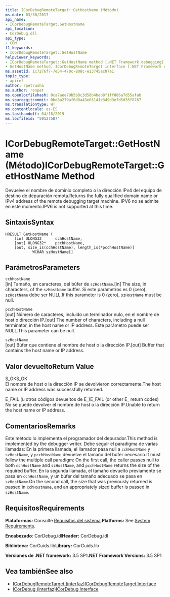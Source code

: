 ```yaml
---
title: ICorDebugRemoteTarget::GetHostName (Método)
ms.date: 03/30/2017
api_name:
- ICorDebugRemoteTarget.GetHostName
api_location:
- CorDebug.dll
api_type:
- COM
f1_keywords:
- ICorDebugRemoteTarget::GetHostName
helpviewer_keywords:
- ICorDebugRemoteTarget::GetHostName method [.NET Framework debugging]
- GetHostName method, ICorDebugRemoteTarget interface [.NET Framework debugging]
ms.assetid: 1c7276f7-7e54-470c-808c-e13745ac07a1
topic_type:
- apiref
author: rpetrusha
ms.author: ronpet
ms.openlocfilehash: 0ca7aee79b5b8c3d58b4beb8f1ff886a7d55afab
ms.sourcegitcommit: 0be8a279af6d8a43e03141e349d3efd5d35f8767
ms.translationtype: HT
ms.contentlocale: es-ES
ms.lasthandoff: 04/18/2019
ms.locfileid: "59127587"
---
```

# <a name="icordebugremotetargetgethostname-method"></a><span data-ttu-id="ad3a1-102">ICorDebugRemoteTarget::GetHostName (Método)</span><span class="sxs-lookup"><span data-stu-id="ad3a1-102">ICorDebugRemoteTarget::GetHostName Method</span></span>
<span data-ttu-id="ad3a1-103">Devuelve el nombre de dominio completo o la dirección IPv4 del equipo de destino de depuración remota.</span><span class="sxs-lookup"><span data-stu-id="ad3a1-103">Returns the fully qualified domain name or IPv4 address of the remote debugging target machine.</span></span> <span data-ttu-id="ad3a1-104">IPV6 no se admite en este momento.</span><span class="sxs-lookup"><span data-stu-id="ad3a1-104">IPV6 is not supported at this time.</span></span>  
  
## <a name="syntax"></a><span data-ttu-id="ad3a1-105">Sintaxis</span><span class="sxs-lookup"><span data-stu-id="ad3a1-105">Syntax</span></span>  
  
```  
HRESULT GetHostName (  
    [in] ULONG32      cchHostName,  
    [out] ULONG32*    pcchHostName,  
    [out, size_is(cchHostName), length_is(*pcchHostName)]  
            WCHAR szHostName[]  
```  
  
## <a name="parameters"></a><span data-ttu-id="ad3a1-106">Parámetros</span><span class="sxs-lookup"><span data-stu-id="ad3a1-106">Parameters</span></span>  
 `cchHostName`  
 <span data-ttu-id="ad3a1-107">[in] Tamaño, en caracteres, del búfer de `szHostName`.</span><span class="sxs-lookup"><span data-stu-id="ad3a1-107">[in] The size, in characters, of the `szHostName` buffer.</span></span> <span data-ttu-id="ad3a1-108">Si este parámetros es 0 (cero), `szHostName` debe ser NULL.</span><span class="sxs-lookup"><span data-stu-id="ad3a1-108">If this parameter is 0 (zero), `szHostName` must be null.</span></span>  
  
 `pcchHostName`  
 <span data-ttu-id="ad3a1-109">[out] Número de caracteres, incluido un terminador nulo, en el nombre de host o dirección IP.</span><span class="sxs-lookup"><span data-stu-id="ad3a1-109">[out] The number of characters, including a null terminator, in the host name or IP address.</span></span> <span data-ttu-id="ad3a1-110">Este parámetro puede ser NULL.</span><span class="sxs-lookup"><span data-stu-id="ad3a1-110">This parameter can be null.</span></span>  
  
 `szHostName`  
 <span data-ttu-id="ad3a1-111">[out] Búfer que contiene el nombre de host o la dirección IP.</span><span class="sxs-lookup"><span data-stu-id="ad3a1-111">[out] Buffer that contains the host name or IP address.</span></span>  
  
## <a name="return-value"></a><span data-ttu-id="ad3a1-112">Valor devuelto</span><span class="sxs-lookup"><span data-stu-id="ad3a1-112">Return Value</span></span>  
 <span data-ttu-id="ad3a1-113">S_OK</span><span class="sxs-lookup"><span data-stu-id="ad3a1-113">S_OK</span></span>  
 <span data-ttu-id="ad3a1-114">El nombre de host o la dirección IP se devolvieron correctamente.</span><span class="sxs-lookup"><span data-stu-id="ad3a1-114">The host name or IP address was successfully returned.</span></span>  
  
 <span data-ttu-id="ad3a1-115">E_FAIL (u otros códigos devueltos de E_)</span><span class="sxs-lookup"><span data-stu-id="ad3a1-115">E_FAIL (or other E_ return codes)</span></span>  
 <span data-ttu-id="ad3a1-116">No se puede devolver el nombre de host o la dirección IP.</span><span class="sxs-lookup"><span data-stu-id="ad3a1-116">Unable to return the host name or IP address.</span></span>  
  
## <a name="remarks"></a><span data-ttu-id="ad3a1-117">Comentarios</span><span class="sxs-lookup"><span data-stu-id="ad3a1-117">Remarks</span></span>  
 <span data-ttu-id="ad3a1-118">Este método lo implementa el programador del depurador.</span><span class="sxs-lookup"><span data-stu-id="ad3a1-118">This method is implemented by the debugger writer.</span></span> <span data-ttu-id="ad3a1-119">Debe seguir el paradigma de varias llamadas: En la primera llamada, el llamador pasa null a `cchHostName` y `szHostName`, y `pcchHostName` devuelve el tamaño del búfer necesario.</span><span class="sxs-lookup"><span data-stu-id="ad3a1-119">It must follow the multiple call paradigm: On the first call, the caller passes null to both `cchHostName` and `szHostName`, and `pcchHostName` returns the size of the required buffer.</span></span> <span data-ttu-id="ad3a1-120">En la segunda llamada, el tamaño devuelto previamente se pasa en `cchHostName`, y un búfer del tamaño adecuado se pasa en `szHostName`.</span><span class="sxs-lookup"><span data-stu-id="ad3a1-120">On the second call, the size that was previously returned is passed in `cchHostName`, and an appropriately sized buffer is passed in `szHostName`.</span></span>  
  
## <a name="requirements"></a><span data-ttu-id="ad3a1-121">Requisitos</span><span class="sxs-lookup"><span data-stu-id="ad3a1-121">Requirements</span></span>  
 <span data-ttu-id="ad3a1-122">**Plataformas:** Consulte [Requisitos del sistema](../../../../docs/framework/get-started/system-requirements.md).</span><span class="sxs-lookup"><span data-stu-id="ad3a1-122">**Platforms:** See [System Requirements](../../../../docs/framework/get-started/system-requirements.md).</span></span>  
  
 <span data-ttu-id="ad3a1-123">**Encabezado**: CorDebug.idl</span><span class="sxs-lookup"><span data-stu-id="ad3a1-123">**Header:** CorDebug.idl</span></span>  
  
 <span data-ttu-id="ad3a1-124">**Biblioteca:** CorGuids.lib</span><span class="sxs-lookup"><span data-stu-id="ad3a1-124">**Library:** CorGuids.lib</span></span>  
  
 <span data-ttu-id="ad3a1-125">**Versiones de .NET framework:** 3.5 SP1</span><span class="sxs-lookup"><span data-stu-id="ad3a1-125">**.NET Framework Versions:** 3.5 SP1</span></span>  
  
## <a name="see-also"></a><span data-ttu-id="ad3a1-126">Vea también</span><span class="sxs-lookup"><span data-stu-id="ad3a1-126">See also</span></span>

- [<span data-ttu-id="ad3a1-127">ICorDebugRemoteTarget (interfaz)</span><span class="sxs-lookup"><span data-stu-id="ad3a1-127">ICorDebugRemoteTarget Interface</span></span>](../../../../docs/framework/unmanaged-api/debugging/icordebugremotetarget-interface.md)
- [<span data-ttu-id="ad3a1-128">ICorDebug (interfaz)</span><span class="sxs-lookup"><span data-stu-id="ad3a1-128">ICorDebug Interface</span></span>](../../../../docs/framework/unmanaged-api/debugging/icordebug-interface.md)
